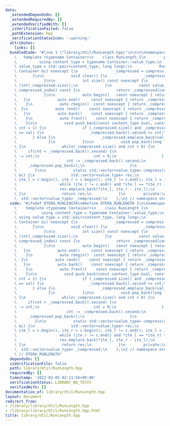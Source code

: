 ```yaml
---
data:
  _extendedDependsOn: []
  _extendedRequiredBy: []
  _extendedVerifiedWith: []
  _isVerificationFailed: false
  _pathExtension: hpp
  _verificationStatusIcon: ':warning:'
  attributes:
    links: []
  bundledCode: "#line 1 \"library/Util/RunLength.hpp\"\n\n\n\nnamespace otera{\n \
    \   template <typename Container>\n    class RunLength {\n        public:\n  \
    \          using content_type = typename Container::value_type;\n            using\
    \ value_type = std::pair<content_type, long long>;\n            RunLength(const\
    \ Container &c) noexcept {\n                _compressed = compress(c);\n     \
    \       }\n\n            void clear() {\n                _compressed.clear();\n\
    \            }\n\n            int size() const noexcept {\n                return\
    \ (int)_compressed.size();\n            }\n            const value_type &operator[](int\
    \ compressed_index) const {\n                return _compressed[compressed_index];\n\
    \            }\n\n            auto begin()   const noexcept { return _compressed.begin();\
    \   }\n            auto end()     const noexcept { return _compressed.end(); \
    \    }\n            auto rbegin()  const noexcept { return _compressed.rbegin();\
    \  }\n            auto rend()    const noexcept { return _compressed.rend(); \
    \   }\n            auto back()    const noexcept { return _compressed.back();\
    \    }\n            auto front()    const noexcept { return _compressed.front();\
    \    }\n\n            void push_back(const content_type &val, const long long\
    \ cnt = 1) {\n                if (_compressed.size() and _compressed.back().first\
    \ == val) {\n                    _compressed.back().second += cnt;\n         \
    \       } else {\n                    _compressed.emplace_back(val, cnt);\n  \
    \              }\n            }\n\n            void pop_back(long long cnt = 1)\
    \ {\n                while(_compressed.size() and cnt > 0) {\n               \
    \     if(cnt < _compressed.back().second) {\n                        _compressed.back().second\
    \ -= cnt;\n                        cnt = 0;\n                    } else {\n  \
    \                      cnt -= _compressed.back().second;\n                   \
    \     _compressed.pop_back();\n                    }\n                }\n    \
    \        }\n\n            static std::vector<value_type> compress(const Container\
    \ &c) {\n                std::vector<value_type> res;\n                for(auto\
    \ ite_l = c.begin(), ite_r = c.begin(); ite_l != c.end(); ite_l = ite_r) {\n \
    \                   while (ite_r != c.end() and *ite_l == *ite_r) ++ite_r;\n \
    \                   res.emplace_back(*ite_l, ite_r - ite_l);\n               \
    \ }\n                return res;\n            }\n        private:\n          \
    \  std::vector<value_type> _compressed;\n    };\n} // namespace otera\n\n\n"
  code: "#ifndef OTERA_RUNLENGTH\n#define OTERA_RUNLENGTH 1\n\nnamespace otera{\n\
    \    template <typename Container>\n    class RunLength {\n        public:\n \
    \           using content_type = typename Container::value_type;\n           \
    \ using value_type = std::pair<content_type, long long>;\n            RunLength(const\
    \ Container &c) noexcept {\n                _compressed = compress(c);\n     \
    \       }\n\n            void clear() {\n                _compressed.clear();\n\
    \            }\n\n            int size() const noexcept {\n                return\
    \ (int)_compressed.size();\n            }\n            const value_type &operator[](int\
    \ compressed_index) const {\n                return _compressed[compressed_index];\n\
    \            }\n\n            auto begin()   const noexcept { return _compressed.begin();\
    \   }\n            auto end()     const noexcept { return _compressed.end(); \
    \    }\n            auto rbegin()  const noexcept { return _compressed.rbegin();\
    \  }\n            auto rend()    const noexcept { return _compressed.rend(); \
    \   }\n            auto back()    const noexcept { return _compressed.back();\
    \    }\n            auto front()    const noexcept { return _compressed.front();\
    \    }\n\n            void push_back(const content_type &val, const long long\
    \ cnt = 1) {\n                if (_compressed.size() and _compressed.back().first\
    \ == val) {\n                    _compressed.back().second += cnt;\n         \
    \       } else {\n                    _compressed.emplace_back(val, cnt);\n  \
    \              }\n            }\n\n            void pop_back(long long cnt = 1)\
    \ {\n                while(_compressed.size() and cnt > 0) {\n               \
    \     if(cnt < _compressed.back().second) {\n                        _compressed.back().second\
    \ -= cnt;\n                        cnt = 0;\n                    } else {\n  \
    \                      cnt -= _compressed.back().second;\n                   \
    \     _compressed.pop_back();\n                    }\n                }\n    \
    \        }\n\n            static std::vector<value_type> compress(const Container\
    \ &c) {\n                std::vector<value_type> res;\n                for(auto\
    \ ite_l = c.begin(), ite_r = c.begin(); ite_l != c.end(); ite_l = ite_r) {\n \
    \                   while (ite_r != c.end() and *ite_l == *ite_r) ++ite_r;\n \
    \                   res.emplace_back(*ite_l, ite_r - ite_l);\n               \
    \ }\n                return res;\n            }\n        private:\n          \
    \  std::vector<value_type> _compressed;\n    };\n} // namespace otera\n\n#endif\
    \ // OTERA_RUNLENGTH"
  dependsOn: []
  isVerificationFile: false
  path: library/Util/RunLength.hpp
  requiredBy: []
  timestamp: '2022-03-05 02:11:56+09:00'
  verificationStatus: LIBRARY_NO_TESTS
  verifiedWith: []
documentation_of: library/Util/RunLength.hpp
layout: document
redirect_from:
- /library/library/Util/RunLength.hpp
- /library/library/Util/RunLength.hpp.html
title: library/Util/RunLength.hpp
---
```


